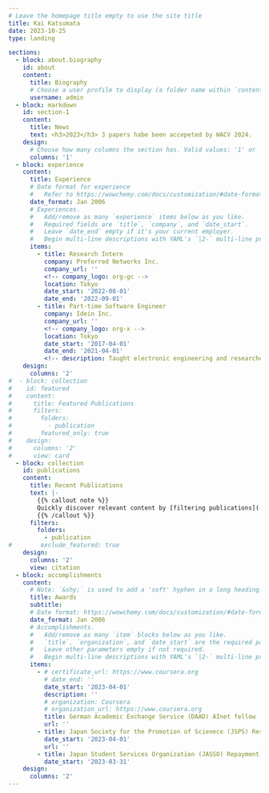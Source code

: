 ```yaml
---
# Leave the homepage title empty to use the site title
title: Kai Katsumata
date: 2023-10-25
type: landing

sections:
  - block: about.biography
    id: about
    content:
      title: Biography
      # Choose a user profile to display (a folder name within `content/authors/`)
      username: admin
  - block: markdown
    id: section-1
    content:
      title: News
      text: <h3>2023</h3> 3 papers habe been accepeted by WACV 2024.
    design:
      # Choose how many columns the section has. Valid values: '1' or '2'.
      columns: '1'
  - block: experience
    content:
      title: Experience
      # Date format for experience
      #   Refer to https://wowchemy.com/docs/customization/#date-format
      date_format: Jan 2006
      # Experiences.
      #   Add/remove as many `experience` items below as you like.
      #   Required fields are `title`, `company`, and `date_start`.
      #   Leave `date_end` empty if it's your current employer.
      #   Begin multi-line descriptions with YAML's `|2-` multi-line prefix.
      items:
        - title: Research Intern
          company: Preferred Networks Inc.
          company_url: ''
          <!-- company_logo: org-gc -->
          location: Tokyo
          date_start: '2022-08-01'
          date_end: '2022-09-01'
        - title: Part-time Software Engineer
          company: Idein Inc.
          company_url: ''
          <!-- company_logo: org-x -->
          location: Tokyo
          date_start: '2017-04-01'
          date_end: '2021-04-01'
          <!-- description: Taught electronic engineering and researched semiconductor physics. -->
    design:
      columns: '2'
#  - block: collection
#    id: featured
#    content:
#      title: Featured Publications
#      filters:
#        folders:
#          - publication
#        featured_only: true
#    design:
#      columns: '2'
#      view: card
  - block: collection
    id: publications
    content:
      title: Recent Publications
      text: |-
        {{% callout note %}}
        Quickly discover relevant content by [filtering publications](./publication/).
        {{% /callout %}}
      filters:
        folders:
          - publication
#        exclude_featured: true
    design:
      columns: '2'
      view: citation
  - block: accomplishments
    content:
      # Note: `&shy;` is used to add a 'soft' hyphen in a long heading.
      title: Awards
      subtitle:
      # Date format: https://wowchemy.com/docs/customization/#date-format
      date_format: Jan 2006
      # Accomplishments.
      #   Add/remove as many `item` blocks below as you like.
      #   `title`, `organization`, and `date_start` are the required parameters.
      #   Leave other parameters empty if not required.
      #   Begin multi-line descriptions with YAML's `|2-` multi-line prefix.
      items:
        - # certificate_url: https://www.coursera.org
          # date_end: ''
          date_start: '2023-04-01'
          description: ''
          # organization: Coursera
          # organization_url: https://www.coursera.org
          title: German Academic Exchange Service (DAAD) AInet fellow
          url: ''
        - title: Japan Society for the Promotion of Scienece (JSPS) Research Fellowship for Young Scientists (DC2)
          date_start: '2023-04-01'
          url: ''
        - title: Japan Student Services Organization (JASSO) Repayment Exemption for Students with Excellent Grades --FY2022--, Type I (interest-free) scholarship (Exemption of all of loan)
          date_start: '2023-03-31'
    design:
      columns: '2'
---
```


